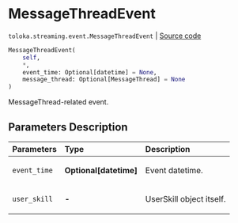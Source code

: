 # MessageThreadEvent
`toloka.streaming.event.MessageThreadEvent` | [Source code](https://github.com/Toloka/toloka-kit/blob/v1.2.1/src/streaming/event.py#L106)

```python
MessageThreadEvent(
    self,
    *,
    event_time: Optional[datetime] = None,
    message_thread: Optional[MessageThread] = None
)
```

MessageThread-related event.

## Parameters Description

| Parameters | Type | Description |
| :----------| :----| :-----------|
`event_time`|**Optional\[datetime\]**|<p>Event datetime.</p>
`user_skill`|**-**|<p>UserSkill object itself.</p>
